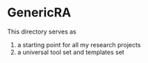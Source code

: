 # GenericRA

This directory serves as

1. a starting point for all my research projects
2. a universal tool set and templates set